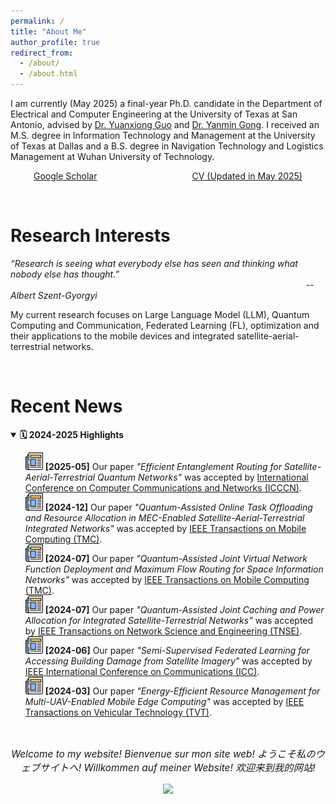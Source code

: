 ```yaml
---
permalink: /
title: "About Me"
author_profile: true
redirect_from: 
  - /about/
  - /about.html
---
```


I am currently (May 2025) a final-year Ph.D. candidate in the Department of Electrical and Computer Engineering at the University of Texas at San Antonio, advised by [Dr. Yuanxiong Guo](https://guoyuanxiong.github.io) and [Dr. Yanmin Gong](https://yanmingong.github.io). I received an M.S. degree in Information Technology and Management at the University of Texas at Dallas and a B.S. degree in Navigation Technology and Logistics Management at Wuhan University of Technology.

<div style="display: flex; justify-content: space-around; align-items: center;">
  <!-- First button linking to Stack Overflow -->
<a href="https://scholar.google.com/citations?hl=en&user=p6z9Id4AAAAJ" class="btn btn--x-large" target="_blank">Google Scholar</a>
 &nbsp; 
  <!-- Second button linking to GitHub -->
<a href="https://yu-zhang-eugene.github.io/files/cv.pdf" class="btn btn--x-large" target="_blank">CV (Updated in May 2025)</a>
</div>



<p>&nbsp;</p>

Research Interests
======
_“Research is seeing what everybody else has seen and thinking what nobody else has thought.”_<br>
&nbsp;&nbsp;&nbsp;&nbsp;&nbsp;&nbsp;&nbsp;&nbsp;&nbsp;&nbsp;&nbsp;&nbsp;&nbsp;&nbsp;&nbsp;&nbsp;&nbsp;&nbsp;&nbsp;&nbsp;&nbsp;&nbsp;&nbsp;&nbsp;&nbsp;&nbsp;&nbsp;&nbsp;&nbsp;&nbsp;&nbsp;&nbsp;&nbsp;&nbsp;&nbsp;&nbsp;&nbsp;&nbsp;&nbsp;&nbsp;&nbsp;&nbsp;&nbsp;&nbsp;&nbsp;&nbsp;&nbsp;&nbsp;&nbsp;&nbsp;&nbsp;&nbsp;&nbsp;&nbsp;&nbsp;&nbsp;&nbsp;&nbsp;&nbsp;&nbsp;&nbsp;&nbsp;&nbsp;&nbsp;&nbsp;&nbsp;&nbsp;&nbsp;&nbsp;&nbsp;&nbsp;&nbsp;&nbsp;&nbsp;&nbsp;&nbsp;&nbsp;&nbsp;&nbsp;&nbsp;&nbsp;&nbsp;&nbsp;&nbsp;&nbsp;&nbsp;&nbsp;&nbsp;&nbsp;&nbsp;&nbsp;&nbsp;&nbsp;&nbsp;&nbsp;&nbsp;&nbsp;&nbsp;&nbsp;&nbsp;&nbsp;&nbsp;&nbsp;&nbsp;&nbsp;&nbsp;&nbsp;&nbsp;&nbsp;&nbsp;&nbsp;&nbsp;&nbsp;&nbsp;&nbsp;&nbsp;&nbsp;&nbsp;&nbsp;  _-- Albert Szent-Gyorgyi_

My current research focuses on Large Language Model (LLM), Quantum Computing and Communication, Federated Learning (FL), optimization and their applications to the mobile devices and integrated satellite-aerial-terrestrial networks.

<p>&nbsp;</p>


Recent News
======
<details open>
<summary><strong>🗓️ 2024-2025 Highlights</strong></summary>
  
<ul style="list-style: none;">
  <li>
    <img src="/images/newspaper.png" alt="news" height="28px" width="28px">
    <strong>[2025-05]</strong> Our paper <em>"Efficient Entanglement Routing for Satellite-Aerial-Terrestrial Quantum Networks"</em> was accepted by 
    <a href="http://www.icccn.org/" target="_blank">International Conference on Computer Communications and Networks (ICCCN)</a>.
  </li>
  
  <li>
    <img src="/images/newspaper.png" alt="news" height="28px" width="28px">
    <strong>[2024-12]</strong> Our paper <em>"Quantum-Assisted Online Task Offloading and Resource Allocation in MEC-Enabled Satellite-Aerial-Terrestrial Integrated Networks"</em> was accepted by 
    <a href="https://ieeexplore.ieee.org/xpl/RecentIssue.jsp?punumber=7755" target="_blank">IEEE Transactions on Mobile Computing (TMC)</a>.
  </li>
  
  <li>
    <img src="/images/newspaper.png" alt="news" height="28px" width="28px">
    <strong>[2024-07]</strong> Our paper <em>"Quantum-Assisted Joint Virtual Network Function Deployment and Maximum Flow Routing for Space Information Networks"</em> was accepted by 
    <a href="https://ieeexplore.ieee.org/xpl/RecentIssue.jsp?punumber=7755" target="_blank">IEEE Transactions on Mobile Computing (TMC)</a>.
  </li>

  <li>
    <img src="/images/newspaper.png" alt="news" height="28px" width="28px">
    <strong>[2024-07]</strong> Our paper <em>"Quantum-Assisted Joint Caching and Power Allocation for Integrated Satellite-Terrestrial Networks"</em> was accepted by 
    <a href="https://ieeexplore.ieee.org/xpl/RecentIssue.jsp?punumber=6488902" target="_blank">IEEE Transactions on Network Science and Engineering (TNSE)</a>.
  </li>

  <li>
    <img src="/images/newspaper.png" alt="news" height="28px" width="28px">
    <strong>[2024-06]</strong> Our paper <em>"Semi-Supervised Federated Learning for Accessing Building Damage from Satellite Imagery"</em> was accepted by 
    <a href="https://icc2024.ieee-icc.org/" target="_blank">IEEE International Conference on Communications (ICC)</a>.
  </li>

  <li>
    <img src="/images/newspaper.png" alt="news" height="28px" width="28px">
    <strong>[2024-03]</strong> Our paper <em>"Energy-Efficient Resource Management for Multi-UAV-Enabled Mobile Edge Computing"</em> was accepted by 
    <a href="https://ieeexplore.ieee.org/xpl/RecentIssue.jsp?punumber=25" target="_blank">IEEE Transactions on Vehicular Technology (TVT)</a>.
  </li>
</ul>

<p>&nbsp;</p>


<p style="text-align: center; font-style: italic; font-size: 1.1em;">
  Welcome to my website! Bienvenue sur mon site web! ようこそ私のウェブサイトへ! Willkommen auf meiner Website! 欢迎来到我的网站!
</p>

<div style="text-align: center; margin-top: 1em;">
  <a href="https://clustrmaps.com/site/1c6c9"  title="ClustrMaps"><img src="//www.clustrmaps.com/map_v2.png?d=zKc_Tje-V2kL8v3E5VNlmje6haTJwfpaiZ3kF1SPXCg&cl=ffffff" /></a>
</div>







